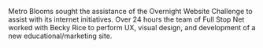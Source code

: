 Metro Blooms sought the assistance of the Overnight Website Challenge to assist with its internet initiatives. Over 24 hours the team of Full Stop Net worked with Becky Rice to perform UX, visual design, and development of a new educational/marketing site.
